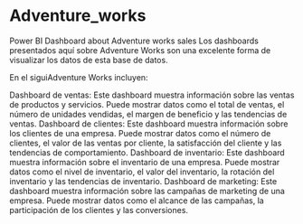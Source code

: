 # Adventure_works
Power BI Dashboard about Adventure works sales
Los dashboards presentados aquí sobre Adventure Works son una excelente forma de visualizar los datos de esta base de datos.

En el siguiAdventure Works incluyen:

Dashboard de ventas: Este dashboard muestra información sobre las ventas de productos y servicios. Puede mostrar datos como el total de ventas, el número de unidades vendidas, el margen de beneficio y las tendencias de ventas.
Dashboard de clientes: Este dashboard muestra información sobre los clientes de una empresa. Puede mostrar datos como el número de clientes, el valor de las ventas por cliente, la satisfacción del cliente y las tendencias de comportamiento.
Dashboard de inventario: Este dashboard muestra información sobre el inventario de una empresa. Puede mostrar datos como el nivel de inventario, el valor del inventario, la rotación del inventario y las tendencias de inventario.
Dashboard de marketing: Este dashboard muestra información sobre las campañas de marketing de una empresa. Puede mostrar datos como el alcance de las campañas, la participación de los clientes y las conversiones.
